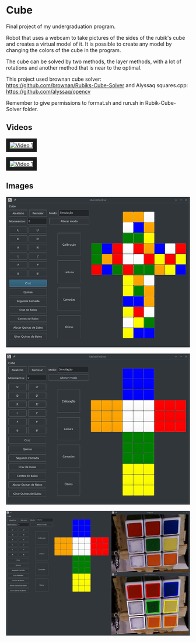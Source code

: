 # Cube
Final project of my undergraduation program.

Robot that uses a webcam to take pictures of the sides of the rubik's cube and
creates a virtual model of it.
It is possible to create any model by changing the colors of the cube in the program.

The cube can be solved by two methods, the layer methods, with a lot of rotations
and another method that is near to the optimal.

This project used brownan cube solver: https://github.com/brownan/Rubiks-Cube-Solver
and Alyssaq squares.cpp: https://github.com/alyssaq/opencv

Remember to give permissions to format.sh and run.sh in Rubik-Cube-Solver folder.

## Videos
<a href="http://www.youtube.com/watch?feature=player_embedded&v=56DlDcRQmCs
" target="_blank"><img src="http://img.youtube.com/vi/56DlDcRQmCs/0.jpg" 
alt="Video 1" width="240" height="180" border="10" /></a>

<a href="http://www.youtube.com/watch?feature=player_embedded&v=gJWaPxXLR8s
" target="_blank"><img src="http://img.youtube.com/vi/gJWaPxXLR8s/0.jpg" 
alt="Video 1" width="240" height="180" border="10" /></a>

## Images
![alt text](https://github.com/craviee/cube/blob/master/images/1.png "Image 1")

![alt text](https://github.com/craviee/cube/blob/master/images/2.png "Image 2")

![alt text](https://github.com/craviee/cube/blob/master/images/3.png "Image 3")
